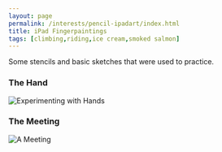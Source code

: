 ```yaml
---
layout: page
permalink: /interests/pencil-ipadart/index.html
title: iPad Fingerpaintings
tags: [climbing,riding,ice cream,smoked salmon]
---
```


Some stencils and basic sketches that were used to practice.

### The Hand

![Experimenting with Hands](pencil-hand.png)

### The Meeting

![A Meeting](pencil-chairs.png)

